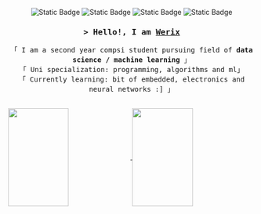 <p align="center"> 
<img alt="Static Badge" src="https://img.shields.io/badge/scikit%20learn-a9fef7">
<img alt="Static Badge" src="https://img.shields.io/badge/tensorflow-fe428e">
<img alt="Static Badge" src="https://img.shields.io/badge/keras-e4e2e2">
<img alt="Static Badge" src="https://img.shields.io/badge/pytorch-f8d847">
</p>

<h3 align="center">
        <samp>&gt; Hello!, I am
                <b><a target="_blank" href="https://werixx1.github.io/">Werix</a></b>
        </samp>
</h3>
<p align="center"> 
  <samp>
    「 I am a second year compsi student pursuing field of <b>data science / machine learning</b> 」
    <br>
    「 Uni specialization: programming, algorithms and ml」
    <br>
<!-- <a target="_blank" href="https://werixx1.craft.me/internship-notes"> -->
    「 Currently learning: bit of embedded, electronics and neural networks :] 」
    <br>
    <br>
  </samp>
</p>

<a href="https://github.com/anuraghazra/github-readme-stats">
  <img height=200 align="center" src="https://github-readme-stats.vercel.app/api?username=werixx1&theme=radical&show_icons=true&count_private=true" width="49.5%"/>
</a>
<a href="https://github.com/anuraghazra/github-readme-stats">
  <img height=200 align="center" src="https://github-readme-stats.vercel.app/api/top-langs?username=werixx1&layout=compact&langs_count=8&card_width=320&theme=radical" width="49.5%"/>
</a>

<!--
 <h3 align="center">
        <samp>&gt; Academic projects:
        </samp>
</h3>
<a href="https://github.com/anuraghazra/github-readme-stats">
  <img align="center" src="https://github-readme-stats.vercel.app/api/pin/?username=anuraghazra&repo=github-readme-stats&theme=ambient_gradient" width="49.5%"/>
</a>
<a href="https://github.com/anuraghazra/convoychat">
  <img align="center" src="https://github-readme-stats.vercel.app/api/pin/?username=anuraghazra&repo=convoychat" width="49.5%"/>
</a>
-->














